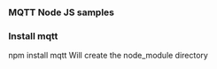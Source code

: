 ### MQTT Node JS samples

### Install mqtt
npm install mqtt
	Will create the node_module directory


